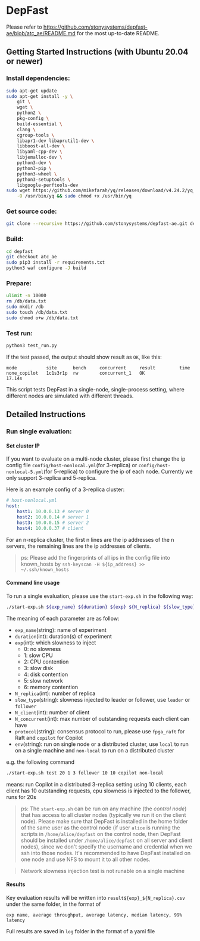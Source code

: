 
# DepFast

Please refer to https://github.com/stonysystems/depfast-ae/blob/atc_ae/README.md for the most up-to-date README.

## Getting Started Instructions (with Ubuntu 20.04 or newer)

### Install dependencies:

```sh
sudo apt-get update
sudo apt-get install -y \
    git \
    wget \
    python2 \
    pkg-config \
    build-essential \
    clang \
    cgroup-tools \
    libapr1-dev libaprutil1-dev \
    libboost-all-dev \
    libyaml-cpp-dev \
    libjemalloc-dev \
    python3-dev \
    python3-pip \
    python3-wheel \
    python3-setuptools \
    libgoogle-perftools-dev
sudo wget https://github.com/mikefarah/yq/releases/download/v4.24.2/yq_linux_amd64 \
    -O /usr/bin/yq && sudo chmod +x /usr/bin/yq
```

### Get source code:
```sh
git clone --recursive https://github.com/stonysystems/depfast-ae.git depfast
```

### Build:

```sh
cd depfast
git checkout atc_ae
sudo pip3 install -r requirements.txt
python3 waf configure -J build 
```

### Prepare:
```sh
ulimit -n 10000
rm /db/data.txt
sudo mkdir /db
sudo touch /db/data.txt
sudo chmod o+w /db/data.txt
```

### Test run:
```sh
python3 test_run.py
```
If the test passed, the output should show result as `OK`, like this:
```
mode           site      bench     concurrent     result         time 
none_copilot   1c1s3r1p  rw        concurrent_1   OK             17.14s
```
This script tests DepFast in a single-node, single-process setting, where different nodes are simulated with different threads.

## Detailed Instructions

### Run single evaluation:

#### Set cluster IP

If you want to evaluate on a multi-node cluster, please first change the ip config file `config/host-nonlocal.yml`(for 3-replica) or `config/host-nonlocal-5.yml`(for 5-replica) to configure the ip of each node. Currently we only support 3-replica and 5-replica.

Here is an example config of a 3-replica cluster:
```yaml
# host-nonlocal.yml
host:
    host1: 10.0.0.13 # server 0
    host2: 10.0.0.14 # server 1
    host3: 10.0.0.15 # server 2
    host4: 10.0.0.37 # client
```
For an n-replica cluster, the first n lines are the ip addresses of the n servers, the remaining lines are the ip addresses of clients.

> ps: Please add the fingerprints of all ips in the config file into known_hosts by `ssh-keyscan -H ${ip_address} >> ~/.ssh/known_hosts`

#### Command line usage
To run a single evaluation, please use the `start-exp.sh` in the following way:
```sh
./start-exp.sh ${exp_name} ${duration} ${exp} ${N_replica} ${slow_type} ${N_client} ${N_concurrent} ${protocol} ${env}
```
The meaning of each parameter are as follow:
- `exp_name`(string): name of experiment
- `duration`(int): duration(s) of experiment
- `exp`(int): which slowness to inject
    - 0: no slowness
    - 1: slow CPU
    - 2: CPU contention
    - 3: slow disk
    - 4: disk contention
    - 5: slow network
    - 6: memory contention
- `N_replica`(int): number of replica
- `slow_type`(string): slowness injected to leader or follower, use `leader` or `follower`
- `N_client`(int): number of client
- `N_concurrent`(int): max number of outstanding requests each client can have
- `protocol`(string): consensus protocol to run, please use `fpga_raft` for Raft and `copilot` for Copilot
- `env`(string): run on single node or a distributed cluster, use `local` to run on a single machine and `non-local` to run on a distributed cluster

e.g. the following command
```sh
./start-exp.sh test 20 1 3 follower 10 10 copilot non-local
```
means: run Copilot in a distributed 3-replica setting using 10 clients, each client has 10 outstanding requests, cpu slowness is injected to the follower, runs for 20s

> ps: The `start-exp.sh` can be run on any machine (the *control node*) that has access to all cluster nodes (typically we run it on the client node). Please make sure that DepFast is installed in the home folder of the same user as the control node (if user `alice` is running the scripts in `/home/alice/depfast` on the control node, then DepFast should be installed under `/home/alice/depfast` on all server and client nodes), since we don't specify the username and credential when we ssh into those nodes. It's recommended to have DepFast installed on one node and use NFS to mount it to all other nodes.

> Network slowness injection test is not runable on a single machine

#### Results
Key evaluation results will be written into `result${exp}_${N_replica}.csv` under the same folder, in the format of
```csv
exp name, average throughput, average latency, median latency, 99% latency
```
Full results are saved in `log` folder in the format of a yaml file
